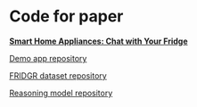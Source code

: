 # Code for paper
**[Smart Home Appliances: Chat with Your Fridge](https://arxiv.org/pdf/1912.09589.pdf)**

[Demo app repository](https://github.com/gudovskiy/fridge-demo/)

[FRIDGR dataset repository](https://github.com/gudovskiy/fridge-dataset/)

[Reasoning model repository](https://github.com/gudovskiy/fridge-network/)

